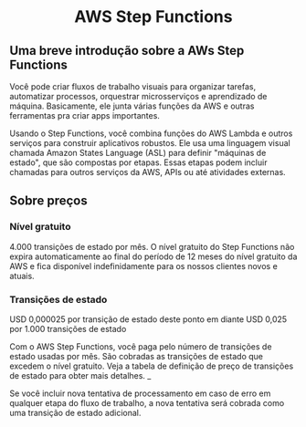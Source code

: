 <h1 align="center"> AWS Step Functions </h1>

<h2> Uma breve introdução sobre a AWs Step Functions </h2>

<p> Você pode criar fluxos de trabalho visuais para organizar tarefas, automatizar processos, orquestrar microsserviços e aprendizado de máquina. Basicamente, ele junta várias funções da AWS e outras ferramentas pra criar apps importantes. </p>
<p> Usando o Step Functions, você combina funções do AWS Lambda e outros serviços para construir aplicativos robustos. Ele usa uma linguagem visual chamada Amazon States Language (ASL) para definir "máquinas de estado", que são compostas por etapas. Essas etapas podem incluir chamadas para outros serviços da AWS, APIs ou até atividades externas. </p>

<h2> Sobre preços </h2>

<h3> Nível gratuito </h3>
<p1> 4.000 transições de estado por mês. O nível gratuito do Step Functions não expira automaticamente ao final do período de 12 meses do nível gratuito da AWS e fica disponível indefinidamente para os nossos clientes novos e atuais. </p>

<h3> Transições de estado </h3>
<p>USD 0,000025 por transição de estado deste ponto em diante 
USD 0,025 por 1.000 transições de estado

Com o AWS Step Functions, você paga pelo número de transições de estado usadas por mês. São cobradas as transições de estado que excedem o nível gratuito. Veja a tabela de definição de preço de transições de estado para obter mais detalhes. _

Se você incluir nova tentativa de processamento em caso de erro em qualquer etapa do fluxo de trabalho, a nova tentativa será cobrada como uma transição de estado adicional. </p>
